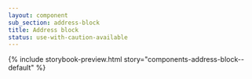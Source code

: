 ```yaml
---
layout: component
sub_section: address-block
title: Address block
status: use-with-caution-available
---
```


{% include storybook-preview.html story="components-address-block--default" %}
